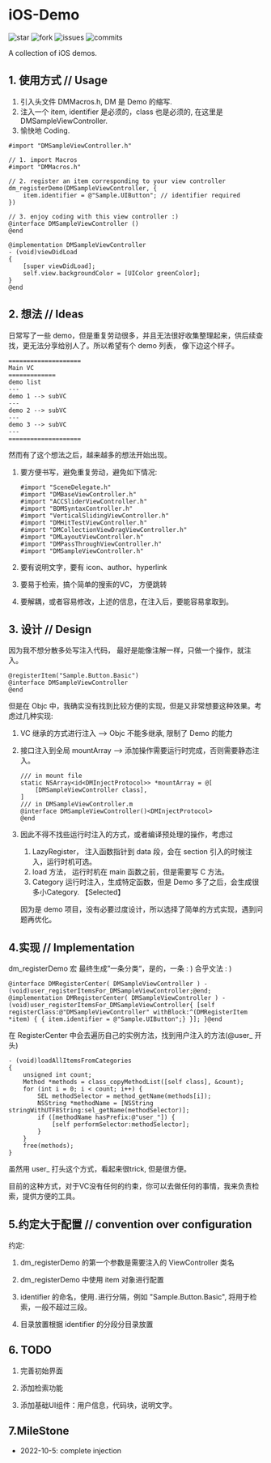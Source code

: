 # iOS-Demo

![star](https://badgen.net/github/stars/butub1/iOS-Demo) ![fork](https://badgen.net/github/forks/butub1/iOS-Demo) ![issues](https://badgen.net/github/issues/butub1/iOS-Demo) ![commits](https://img.shields.io/github/commits-since/butub1/iOS-Demo/v0.1.svg)

A collection of iOS demos.

## 1. 使用方式 // Usage

1. 引入头文件 DMMacros.h, DM 是 Demo 的缩写.
2. 注入一个 item, identifier 是必须的，class 也是必须的, 在这里是 DMSampleViewController.
3. 愉快地 Coding.

```objc
#import "DMSampleViewController.h"

// 1. import Macros
#import "DMMacros.h" 

// 2. register an item corresponding to your view controller
dm_registerDemo(DMSampleViewController, {
    item.identifier = @"Sample.UIButton"; // identifier required
})

// 3. enjoy coding with this view controller :)
@interface DMSampleViewController ()
@end

@implementation DMSampleViewController
- (void)viewDidLoad
{
    [super viewDidLoad];
    self.view.backgroundColor = [UIColor greenColor];
}
@end
```

## 2. 想法 // Ideas

日常写了一些 demo，但是重复劳动很多，并且无法很好收集整理起来，供后续查找，更无法分享给别人了。所以希望有个 demo 列表， 像下边这个样子。

```textile
====================
Main VC
=============
demo list
---
demo 1 --> subVC
---
demo 2 --> subVC
---
demo 3 --> subVC
---
====================
```

然而有了这个想法之后，越来越多的想法开始出现。

1. 要方便书写，避免重复劳动，避免如下情况:
   
   ```objc
   #import "SceneDelegate.h"
   #import "DMBaseViewController.h"
   #import "ACCSliderViewController.h"
   #import "BDMSyntaxController.h"
   #import "VerticalSlidingViewController.h"
   #import "DMHitTestViewController.h"
   #import "DMCollectionViewDragViewController.h"
   #import "DMLayoutViewController.h"
   #import "DMPassThroughViewController.h"
   #import "DMSampleViewController.h"
   ```

2. 要有说明文字，要有 icon、author、hyperlink

3. 要易于检索，搞个简单的搜索的VC， 方便跳转

4. 要解耦，或者容易修改，上述的信息，在注入后，要能容易拿取到。

## 3. 设计 // Design

因为我不想分散多处写注入代码， 最好是能像注解一样，只做一个操作，就注入。

```objc
@registerItem("Sample.Button.Basic")
@interface DMSampleViewController
@end
```

但是在 Objc 中，我确实没有找到比较方便的实现，但是又非常想要这种效果。考虑过几种实现:

1. VC 继承的方式进行注入 --> Objc 不能多继承, 限制了 Demo 的能力

2. 接口注入到全局 mountArray  --> 添加操作需要运行时完成，否则需要静态注入。
   
   ```objc
   /// in mount file
   static NSArray<id<DMInjectProtocol>> *mountArray = @[
       [DMSampleViewController class],
   ]
   /// in DMSampleViewController.m
   @interface DMSampleViewController()<DMInjectProtocol>
   @end
   ```

3. 因此不得不找些运行时注入的方式，或者编译预处理的操作，考虑过
   
   1. LazyRegister， 注入函数指针到 data 段，会在 section 引入的时候注入，运行时机可选。
   2. load 方法， 运行时机在 main 函数之前，但是需要写 C 方法。
   3. Category 运行时注入，生成特定函数，但是 Demo 多了之后，会生成很多小Category. 【Selected】
   
   因为是 demo 项目，没有必要过度设计，所以选择了简单的方式实现，遇到问题再优化。

## 4.实现 // Implementation

dm_registerDemo 宏 最终生成”一条分类“，是的，一条 : ) 合乎文法 : )

```objc
@interface DMRegisterCenter( DMSampleViewController ) - (void)user_registerItemsFor_DMSampleViewController;@end; @implementation DMRegisterCenter( DMSampleViewController ) - (void)user_registerItemsFor_DMSampleViewController{ [self registerClass:@"DMSampleViewController" withBlock:^(DMRegisterItem *item) { { item.identifier = @"Sample.UIButton";} }]; }@end
```

在 RegisterCenter 中会去遍历自己的实例方法，找到用户注入的方法(@user_ 开头)

```objc
- (void)loadAllItemsFromCategories
{
    unsigned int count;
    Method *methods = class_copyMethodList([self class], &count);
    for (int i = 0; i < count; i++) {
        SEL methodSelector = method_getName(methods[i]);
        NSString *methodName = [NSString stringWithUTF8String:sel_getName(methodSelector)];
        if ([methodName hasPrefix:@"user_"]) {
            [self performSelector:methodSelector];
        }
    }
    free(methods);
}
```

虽然用 user_ 打头这个方式，看起来很trick, 但是很方便。

目前的这种方式，对于VC没有任何的约束，你可以去做任何的事情，我来负责检索，提供方便的工具。

## 5.约定大于配置 // convention over configuration

约定:

1.  dm_registerDemo 的第一个参数是需要注入的 ViewController 类名

2.  dm_registerDemo 中使用 item 对象进行配置

3.  identifier 的命名，使用`.`进行分隔，例如 "Sample.Button.Basic", 将用于检索，一般不超过三段。

4. 目录放置根据 identifier 的分段分目录放置



## 6. TODO

1. 完善初始界面

2. 添加检索功能

3. 添加基础UI组件：用户信息，代码块，说明文字。



## 7.MileStone

* 2022-10-5: complete injection
